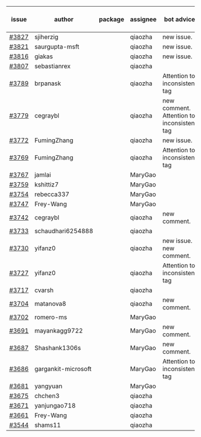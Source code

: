 | issue | author | package | assignee | bot advice | created date of issue | target release date | date from target |
| ------ | ------ | ------ | ------ | ------ | ------ | ------ | :-----: |
| [#3827](https://github.com/Azure/sdk-release-request/issues/3827) | sjiherzig |  | qiaozha | new issue. | 02-17 | 03-24 |  |
| [#3821](https://github.com/Azure/sdk-release-request/issues/3821) | saurgupta-msft |  | qiaozha | new issue. | 02-16 | 03-24 |  |
| [#3816](https://github.com/Azure/sdk-release-request/issues/3816) | giakas |  | qiaozha | new issue. | 02-16 | 03-24 |  |
| [#3807](https://github.com/Azure/sdk-release-request/issues/3807) | sebastianrex |  | qiaozha |  | 02-15 | 03-24 |  |
| [#3789](https://github.com/Azure/sdk-release-request/issues/3789) | brpanask |  | qiaozha | Attention to inconsistent tag | 02-14 | 03-24 |  |
| [#3779](https://github.com/Azure/sdk-release-request/issues/3779) | cegraybl |  | qiaozha | new comment. Attention to inconsistent tag | 02-13 | 03-24 |  |
| [#3772](https://github.com/Azure/sdk-release-request/issues/3772) | FumingZhang |  | qiaozha | new issue. | 02-13 | 03-24 |  |
| [#3769](https://github.com/Azure/sdk-release-request/issues/3769) | FumingZhang |  | qiaozha | Attention to inconsistent tag | 02-13 | 03-24 |  |
| [#3767](https://github.com/Azure/sdk-release-request/issues/3767) | jamlai |  | MaryGao |  | 02-10 | 03-24 |  |
| [#3759](https://github.com/Azure/sdk-release-request/issues/3759) | kshittiz7 |  | MaryGao |  | 02-09 | 02-24 |  |
| [#3754](https://github.com/Azure/sdk-release-request/issues/3754) | rebecca337 |  | MaryGao |  | 02-09 | 02-24 |  |
| [#3747](https://github.com/Azure/sdk-release-request/issues/3747) | Frey-Wang |  | MaryGao |  | 02-08 | 02-24 |  |
| [#3742](https://github.com/Azure/sdk-release-request/issues/3742) | cegraybl |  | qiaozha | new comment. | 02-02 | 02-24 |  |
| [#3733](https://github.com/Azure/sdk-release-request/issues/3733) | schaudhari6254888 |  | qiaozha |  | 02-01 | 02-24 |  |
| [#3730](https://github.com/Azure/sdk-release-request/issues/3730) | yifanz0 |  | qiaozha | new issue. new comment. | 02-01 | 03-07 |  |
| [#3727](https://github.com/Azure/sdk-release-request/issues/3727) | yifanz0 |  | qiaozha | Attention to inconsistent tag | 02-01 | 02-24 |  |
| [#3717](https://github.com/Azure/sdk-release-request/issues/3717) | cvarsh |  | qiaozha |  | 02-01 | 02-24 |  |
| [#3704](https://github.com/Azure/sdk-release-request/issues/3704) | matanova8 |  | qiaozha | new comment. | 01-29 | 02-24 |  |
| [#3702](https://github.com/Azure/sdk-release-request/issues/3702) | romero-ms |  | MaryGao |  | 01-24 | 02-24 |  |
| [#3691](https://github.com/Azure/sdk-release-request/issues/3691) | mayankagg9722 |  | MaryGao | new comment. | 01-24 | 02-24 |  |
| [#3687](https://github.com/Azure/sdk-release-request/issues/3687) | Shashank1306s |  | MaryGao | new comment. | 01-24 | 02-24 |  |
| [#3686](https://github.com/Azure/sdk-release-request/issues/3686) | gargankit-microsoft |  | MaryGao | Attention to inconsistent tag | 01-23 | 02-24 |  |
| [#3681](https://github.com/Azure/sdk-release-request/issues/3681) | yangyuan |  | MaryGao |  | 01-22 | 02-24 |  |
| [#3675](https://github.com/Azure/sdk-release-request/issues/3675) | chchen3 |  | qiaozha |  | 01-19 | 02-24 |  |
| [#3671](https://github.com/Azure/sdk-release-request/issues/3671) | yanjungao718 |  | qiaozha |  | 01-18 | 02-24 |  |
| [#3661](https://github.com/Azure/sdk-release-request/issues/3661) | Frey-Wang |  | qiaozha |  | 01-16 | 02-24 |  |
| [#3544](https://github.com/Azure/sdk-release-request/issues/3544) | shams11 |  | qiaozha |  | 12-07 | 12-23 |  |
